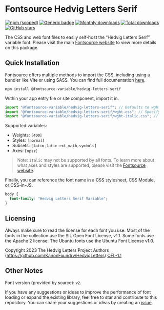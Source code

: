# Fontsource Hedvig Letters Serif

[![npm (scoped)](https://img.shields.io/npm/v/@fontsource-variable/hedvig-letters-serif?color=brightgreen)](https://www.npmjs.com/package/@fontsource-variable/hedvig-letters-serif) [![Generic badge](https://img.shields.io/badge/fontsource-passing-brightgreen)](https://github.com/fontsource/fontsource) [![Monthly downloads](https://badgen.net/npm/dm/@fontsource-variable/hedvig-letters-serif)](https://github.com/fontsource/fontsource) [![Total downloads](https://badgen.net/npm/dt/@fontsource-variable/hedvig-letters-serif)](https://github.com/fontsource/fontsource) [![GitHub stars](https://img.shields.io/github/stars/fontsource/fontsource.svg?style=social&label=Star)](https://github.com/fontsource/fontsource/stargazers)

The CSS and web font files to easily self-host the “Hedvig Letters Serif” variable font. Please visit the main [Fontsource website](https://fontsource.org/fonts/hedvig-letters-serif) to view more details on this package.

## Quick Installation

Fontsource offers multiple methods to import the CSS, including using a bundler like Vite or using SASS. You can find full documentation [here](https://fontsource.org/docs/getting-started/introduction).

```javascript
npm install @fontsource-variable/hedvig-letters-serif
```

Within your app entry file or site component, import it in.

```javascript
import "@fontsource-variable/hedvig-letters-serif"; // Defaults to wght axis
import "@fontsource-variable/hedvig-letters-serif/wght.css"; // Specify axis
import "@fontsource-variable/hedvig-letters-serif/wght-italic.css"; // Specify axis and style
```

Supported variables:
- Weights: `[400]`
- Styles: `[normal]`
- Subsets: `[latin,latin-ext,math,symbols]`
- Axes: `[opsz]`

> Note: `italic` may not be supported by all fonts. To learn more about what axes and styles are supported, please visit the [Fontsource website](https://fontsource.org/fonts/hedvig-letters-serif).

Finally, you can reference the font name in a CSS stylesheet, CSS Module, or CSS-in-JS.

```css
body {
  font-family: "Hedvig Letters Serif Variable";
}
```

## Licensing
Always make sure to read the license for each font you use. Most of the fonts in the collection use the SIL Open Font License, v1.1. Some fonts use the Apache 2 license. The Ubuntu fonts use the Ubuntu Font License v1.0.

Copyright 2023 The Hedvig Letters Project Authors (https://github.com/KanonFoundry/HedvigLetters)
[OFL-1.1](http://scripts.sil.org/OFL)

## Other Notes
Font version (provided by source): `v2`.

If you have any suggestions or ideas to improve the performance of font loading or expand the existing library, feel free to star and contribute to this repository. You can share your suggestions or ideas by creating an [issue](https://github.com/fontsource/fontsource/issues).